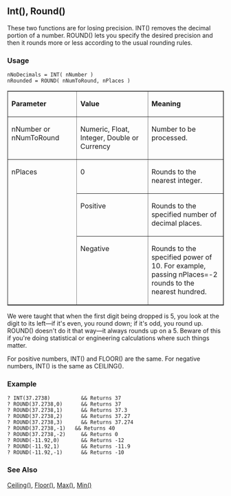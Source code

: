 ## Int(), Round()

These two functions are for losing precision. INT() removes the decimal portion of a number. ROUND() lets you specify the desired precision and then it rounds more or less according to the usual rounding rules.

### Usage

```foxpro
nNoDecimals = INT( nNumber )
nRounded = ROUND( nNumToRound, nPlaces )
```
<table border cellspacing=0 cellpadding=0 width=100%>
<tr>
  <td width=32% valign=top>
  <p><b>Parameter</b></p>
  </td>
  <td width=23% valign=top>
  <p><b>Value</b></p>
  </td>
  <td width=45% valign=top>
  <p><b>Meaning</b></p>
  </td>
 </tr>
<tr>
  <td width=32% valign=top>
  <p>nNumber or nNumToRound</p>
  </td>
  <td width=23% valign=top>
  <p>Numeric, Float, Integer, Double or Currency</p>
  </td>
  <td width=45% valign=top>
  <p>Number to be processed.</p>
  </td>
 </tr>
<tr>
  <td width=32% rowspan=3 valign=top>
  <p>nPlaces</p>
  </td>
  <td width=23% valign=top>
  <p>0</p>
  </td>
  <td width=45% valign=top>
  <p>Rounds to the nearest integer.</p>
  </td>
 </tr>
<tr>
  <td width=33% valign=top>
  <p>Positive</p>
  </td>
  <td width=67% valign=top>
  <p>Rounds to the specified number of decimal places.</p>
  </td>
 </tr>
<tr>
  <td width=33% valign=top>
  <p>Negative</p>
  </td>
  <td width=67% valign=top>
  <p>Rounds to the specified power of 10. For example, passing nPlaces=-2 rounds to the nearest hundred.</p>
  </td>
 </tr>
</table>

We were taught that when the first digit being dropped is 5, you look at the digit to its left&mdash;if it's even, you round down; if it's odd, you round up. ROUND() doesn't do it that way&mdash;it always rounds up on a 5. Beware of this if you're doing statistical or engineering calculations where such things matter.

For positive numbers, INT() and FLOOR() are the same. For negative numbers, INT() is the same as CEILING().

### Example

```foxpro
? INT(37.2738)          && Returns 37
? ROUND(37.2738,0)      && Returns 37
? ROUND(37.2738,1)      && Returns 37.3
? ROUND(37.2738,2)      && Returns 37.27
? ROUND(37.2738,3)      && Returns 37.274
? ROUND(37.2738,-1)   && Returns 40
? ROUND(37.2738,-2)     && Returns 0
? ROUND(-11.92,0)       && Returns -12
? ROUND(-11.92,1)       && Returns -11.9
? ROUND(-11.92,-1)      && Returns -10
```
### See Also

[Ceiling()](s4g050.md), [Floor()](s4g050.md), [Max()](s4g054.md), [Min()](s4g054.md)
